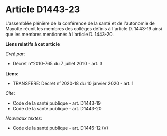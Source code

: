# Article D1443-23

L'assemblée plénière de la conférence de la santé et de l'autonomie de Mayotte réunit les membres des collèges définis à
l'article D. 1443-19 ainsi que les membres mentionnés à l'article D. 1443-20.

**Liens relatifs à cet article**

_Créé par_:

  - Décret n°2010-765 du 7 juillet 2010 - art. 3

**Liens**:

  - TRANSFERE: Décret n°2020-18 du 10 janvier 2020 - art. 1

_Cite_:

  - Code de la santé publique - art. D1443-19
  - Code de la santé publique - art. D1443-20

_Nouveaux textes_:

  - Code de la santé publique - art. D1446-12 (V)
